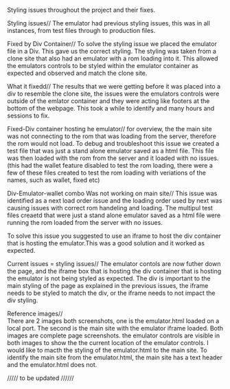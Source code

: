 Styling issues throughout the project and their fixes. 

Styling issues// 
The emulator had previous styling issues, this was in all instances, from test files through to production files.

Fixed by Div Container//
To solve the styling issue we placed the emulator file in a Div. This gave us the correct styling. The styling was taken from a clone site that also had an emulator with a rom loading into it. This allowed the emulators controls to be styled within the emulator container as expected and observed and match the clone site. 

What it fixedd//
The results that we were getting before it was placed into a div to resemble the clone site, the issues were the emulators controls were outside of the emlator container and they were acting like footers at the bottom of the webpage. This took a while to identify and many hours and sessions to fix.

Fixed-Div container hosting he emulator//
for overview, the the main site was not connecting to the rom that was loading from the server, therefore the rom would not load. To debug and troubleshoot this issue we created a test file that was just a stand alone emulator saved as a html file. This file was then loaded with the rom from the server and it loaded with no issues. (this had the wallet feature disabled to test the rom loading, there were a few of these files created to test the rom loading with veriations of the names, such as wallet, fixed etc)

Div-Emulator-wallet combo Was not working on main site//
This issue was identified as a next load order issue and the loading order used by next was causing issues with correct rom handeling and loading. The multipul test files creaetd that were just a stand alone emulator saved as a html file were running the rom loaded from the server with no issues.

To solve this issue you suggested to use an iframe to host the div container that is hosting the emulator.This was a good solution and it worked as expected.

Current issues = styling issues//
The emulator contols are now futher down the page, and the iframe box that is hosting the div container that is hosting the emulator is not being styled as expected.
The div is important to the main styling of the page as explained in the previous issues, the iframe needs to be styled to match the div, or the iframe needs to not impact the div styling.

Reference images//  
There are 2 images both screenshots, one is the emulator.html loaded on a local port. The second is the main site with the emulator iframe loaded. Both images are complete page screenshots. the emulator controls are visible in both images to show the the current location of the emulator controls.
I would like to macth the styling of the emulator.html to the main site. To identify the main site from the emulator.html, the main site has a text header and the emulator.html does not.


///// to be updated //////
